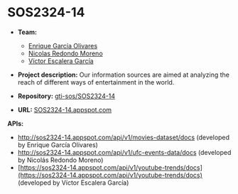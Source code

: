 # SOS2324-14

- **Team:** 
  - [Enrique García Olivares](https://github.com/enrgaroli)
  - [Nicolas Redondo Moreno](https://github.com/NicoRedondoo)
  - [Víctor Escalera García](https://github.com/victorsclr)

- **Project description:** Our information sources are aimed at analyzing the reach of different ways of entertainment in the world.

- **Repository:** [gti-sos/SOS2324-14](https://github.com/gti-sos/SOS2324-14)

- **URL:** [SOS2324-14.appspot.com](https://sos2324-14.appspot.com/)

**APIs:** 
- http://sos2324-14.appspot.com/api/v1/movies-dataset/docs (developed by Enrique García Olivares)
- http://sos2324-14.appspot.com/api/v1/ufc-events-data/docs (developed by Nicolás Redondo Moreno)
- [https://sos2324-14.appspot.com/api/v1/youtube-trends/docs](https://sos2324-14.appspot.com/api/v1/youtube-trends/docs) (developed by Víctor Escalera García)
